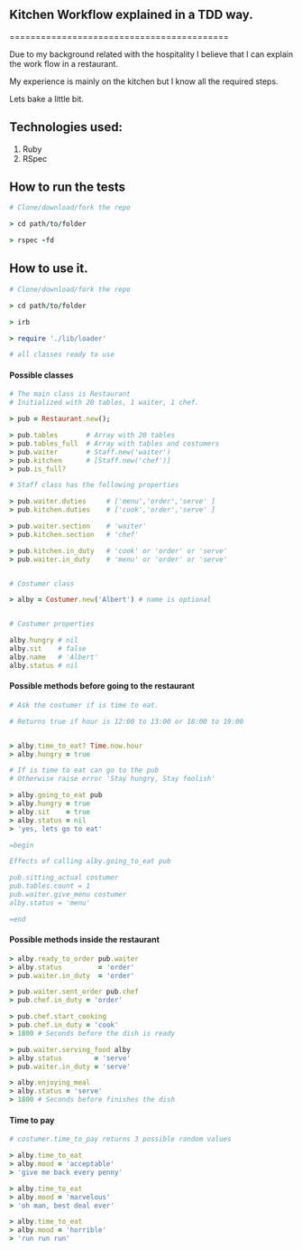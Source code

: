 ## Kitchen Workflow explained in a TDD way.
==========================================

Due to my background related with the hospitality I believe that I can explain the work flow in a restaurant.

My experience is mainly on the kitchen but I know all the required steps.

Lets bake a little bit.

## Technologies used:

1. Ruby
2. RSpec

## How to run the tests

```ruby
# Clone/download/fork the repo

> cd path/to/folder

> rspec -fd
```

## How to use it.

```ruby
# Clone/download/fork the repo

> cd path/to/folder

> irb

> require './lib/loader'

# all classes ready to use
```

#### Possible classes

```ruby
# The main class is Restaurant
# Initialized with 20 tables, 1 waiter, 1 chef.

> pub = Restaurant.new();

> pub.tables       # Array with 20 tables
> pub.tables_full  # Array with tables and costumers
> pub.waiter       # Staff.new('waiter')
> pub.kitchen      # [Staff.new('chef')]
> pub.is_full?

# Staff class has the following properties

> pub.waiter.duties     # ['menu','order','serve' ] 
> pub.kitchen.duties    # ['cook','order','serve' ]

> pub.waiter.section    # 'waiter' 
> pub.kitchen.section   # 'chef'

> pub.kitchen.in_duty   # 'cook' or 'order' or 'serve' 
> pub.waiter.in_duty    # 'menu' or 'order' or 'serve' 


# Costumer class

> alby = Costumer.new('Albert') # name is optional


# Costumer properties

alby.hungry # nil
alby.sit    # false
alby.name   # 'Albert'
alby.status # nil


```

#### Possible methods before going to the restaurant

```ruby
# Ask the costumer if is time to eat.

# Returns true if hour is 12:00 to 13:00 or 18:00 to 19:00


> alby.time_to_eat? Time.now.hour
> alby.hungry = true

# If is time to eat can go to the pub
# Otherwise raise error 'Stay hungry, Stay foolish'

> alby.going_to_eat pub 
> alby.hungry = true
> alby.sit    = true
> alby.status = nil
> 'yes, lets go to eat'

=begin

Effects of calling alby.going_to_eat pub 

pub.sitting_actual costumer
pub.tables.count = 1
pub.waiter.give_menu costumer
alby.status = 'menu'

=end
```

#### Possible methods inside the restaurant

```ruby
> alby.ready_to_order pub.waiter
> alby.status         = 'order'
> pub.waiter.in_duty  = 'order'

> pub.waiter.sent_order pub.chef
> pub.chef.in_duty = 'order'

> pub.chef.start_cooking
> pub.chef.in_duty = 'cook'
> 1800 # Seconds before the dish is ready

> pub.waiter.serving_food alby
> alby.status        = 'serve'
> pub.waiter.in_duty = 'serve'

> alby.enjoying_meal
> alby.status = 'serve'
> 1800 # Seconds before finishes the dish
```

#### Time to pay

```ruby
# costumer.time_to_pay returns 3 possible random values

> alby.time_to_eat
> alby.mood = 'acceptable'
> 'give me back every penny'

> alby.time_to_eat
> alby.mood = 'marvelous'
> 'oh man, best deal ever'

> alby.time_to_eat
> alby.mood = 'horrible'
> 'run run run'
```










